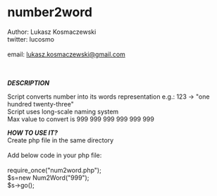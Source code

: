 number2word
===========

Author: Lukasz Kosmaczewski<br>
twitter: lucosmo<br>							 
email: lukasz.kosmaczewski@gmail.com<br><br><br>

<b><i>DESCRIPTION</i></b>

Script converts number into its words representation e.g.:
123 -> "one hundred twenty-three"			 	
Script uses long-scale naming system		
Max value to convert is 999 999 999 999 999 999

<b><i>HOW TO USE IT?</b></i>
<br>
Create php file in the same directory
<br><br>
Add below code in your php file:
<br><br>
require_once("num2word.php");<br>
$s=new Num2Word("999");<br>
$s->go();<br>



